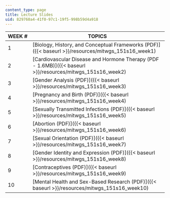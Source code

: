 ```yaml
---
content_type: page
title: Lecture Slides
uid: 829760a4-41f0-97c1-19f5-998b59d4a918
---
```


| WEEK # | TOPICS |
| --- | --- |
| 1 | [Biology, History, and Conceptual Frameworks (PDF)]({{< baseurl >}}/resources/mitwgs_151s16_week1) |
| 2 | [Cardiovascular Disease and Hormone Therapy (PDF - 1.6MB)]({{< baseurl >}}/resources/mitwgs_151s16_week2) |
| 3 | [Gender Analysis (PDF)]({{< baseurl >}}/resources/mitwgs_151s16_week3) |
| 4 | [Pregnancy and Birth (PDF)]({{< baseurl >}}/resources/mitwgs_151s16_week4) |
| 5 | [Sexually Transmitted Infections (PDF)]({{< baseurl >}}/resources/mitwgs_151s16_week5) |
| 6 | [Abortion (PDF)]({{< baseurl >}}/resources/mitwgs_151s16_week6) |
| 7 | [Sexual Orientation (PDF)]({{< baseurl >}}/resources/mitwgs_151s16_week7) |
| 8 | [Gender Identity and Expression (PDF)]({{< baseurl >}}/resources/mitwgs_151s16_week8) |
| 9 | [Contraceptives (PDF)]({{< baseurl >}}/resources/mitwgs_151s16_week9) |
| 10 | [Mental Health and Sex-Based Research (PDF)]({{< baseurl >}}/resources/mitwgs_151s16_week10)